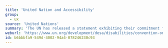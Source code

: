 ```yaml
---
title: 'United Nation and Accessibility'
group:
  - ux
source: 'United Nations'
summary: 'The UN has released a statement exhibiting their commitment for the right of disabled persons.'
weburl: 'https://www.un.org/development/desa/disabilities/convention-on-the-rights-of-persons-with-disabilities.html'
id: b6bbbfa9-549d-4002-94a4-078246230c93
---
```

